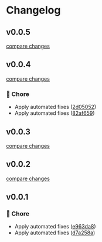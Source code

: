 # Changelog


## v0.0.5

[compare changes](https://github.com/elhakimdev/typescript-abstract-data-type/compare/v0.0.4...v0.0.5)

## v0.0.4

[compare changes](https://github.com/elhakimdev/typescript-abstract-data-type/compare/v0.0.3...v0.0.4)

### 🏡 Chore

- Apply automated fixes ([2d05052](https://github.com/elhakimdev/typescript-abstract-data-type/commit/2d05052))
- Apply automated fixes ([82af659](https://github.com/elhakimdev/typescript-abstract-data-type/commit/82af659))

## v0.0.3

[compare changes](https://github.com/elhakimdev/typescript-abstract-data-type/compare/v0.0.2...v0.0.3)

## v0.0.2

[compare changes](https://github.com/elhakimdev/typescript-abstract-data-type/compare/v0.0.1...v0.0.2)

## v0.0.1


### 🏡 Chore

- Apply automated fixes ([e963da8](https://github.com/unjs/packageName/commit/e963da8))
- Apply automated fixes ([d7a258a](https://github.com/unjs/packageName/commit/d7a258a))

